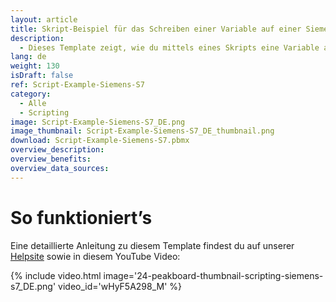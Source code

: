 ```yaml
---
layout: article
title: Skript-Beispiel für das Schreiben einer Variable auf einer Siemens S7 SPS
description: 
  - Dieses Template zeigt, wie du mittels eines Skripts eine Variable auf einer Siemens S7 SPS ändern kannst.
lang: de
weight: 130
isDraft: false
ref: Script-Example-Siemens-S7
category:
  - Alle
  - Scripting
image: Script-Example-Siemens-S7_DE.png
image_thumbnail: Script-Example-Siemens-S7_DE_thumbnail.png
download: Script-Example-Siemens-S7.pbmx
overview_description:
overview_benefits:
overview_data_sources:
---
```


# So funktioniert’s
Eine detaillierte Anleitung zu diesem Template findest du auf unserer [Helpsite](https://help.peakboard.com/scripting/Script%20Templates/de-publishS7.html) sowie in diesem YouTube Video:

{% include video.html image='24-peakboard-thumbnail-scripting-siemens-s7_DE.png' video_id='wHyF5A298_M' %}
